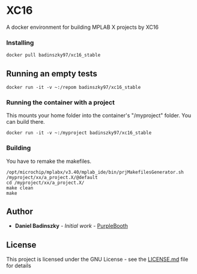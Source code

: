 # XC16

A docker environment for building MPLAB X projects by XC16


### Installing


```
docker pull badinszky97/xc16_stable
```

## Running an empty tests

```
docker run -it -v ~:/repom badinszky97/xc16_stable
```

### Running the container with a project

This mounts your home folder into the container's "/myproject" folder. You can build there.

```
docker run -it -v ~:/myproject badinszky97/xc16_stable
```

### Building

You have to remake the makefiles.

```
/opt/microchip/mplabx/v3.40/mplab_ide/bin/prjMakefilesGenerator.sh /myproject/xx/a_project.X/@default
cd /myproject/xx/a_project.X/
make clean
make
```



## Author

* **Daniel Badinszky** - *Initial work* - [PurpleBooth](https://github.com/badidani)


## License

This project is licensed under the GNU License - see the [LICENSE.md](LICENSE.md) file for details

